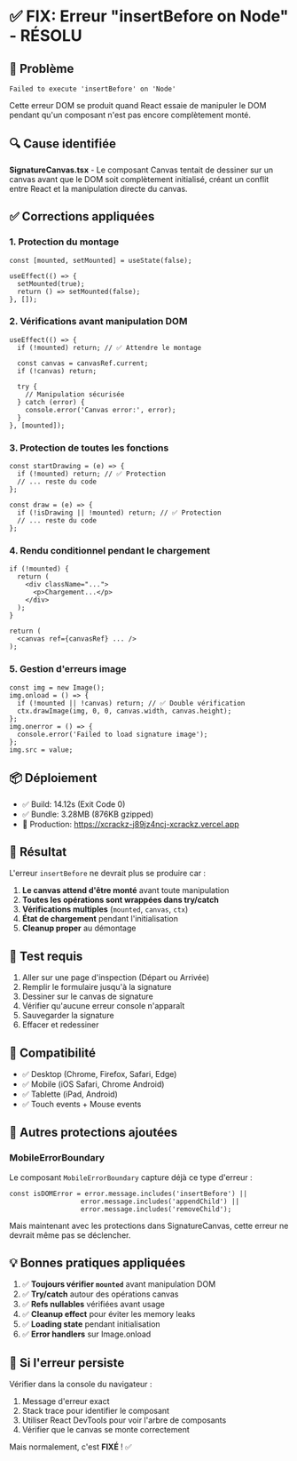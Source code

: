 # ✅ FIX: Erreur "insertBefore on Node" - RÉSOLU

## 🐛 Problème
```
Failed to execute 'insertBefore' on 'Node'
```

Cette erreur DOM se produit quand React essaie de manipuler le DOM pendant qu'un composant n'est pas encore complètement monté.

## 🔍 Cause identifiée
**SignatureCanvas.tsx** - Le composant Canvas tentait de dessiner sur un canvas avant que le DOM soit complètement initialisé, créant un conflit entre React et la manipulation directe du canvas.

## ✅ Corrections appliquées

### 1. **Protection du montage**
```tsx
const [mounted, setMounted] = useState(false);

useEffect(() => {
  setMounted(true);
  return () => setMounted(false);
}, []);
```

### 2. **Vérifications avant manipulation DOM**
```tsx
useEffect(() => {
  if (!mounted) return; // ✅ Attendre le montage
  
  const canvas = canvasRef.current;
  if (!canvas) return;

  try {
    // Manipulation sécurisée
  } catch (error) {
    console.error('Canvas error:', error);
  }
}, [mounted]);
```

### 3. **Protection de toutes les fonctions**
```tsx
const startDrawing = (e) => {
  if (!mounted) return; // ✅ Protection
  // ... reste du code
};

const draw = (e) => {
  if (!isDrawing || !mounted) return; // ✅ Protection
  // ... reste du code
};
```

### 4. **Rendu conditionnel pendant le chargement**
```tsx
if (!mounted) {
  return (
    <div className="...">
      <p>Chargement...</p>
    </div>
  );
}

return (
  <canvas ref={canvasRef} ... />
);
```

### 5. **Gestion d'erreurs image**
```tsx
const img = new Image();
img.onload = () => {
  if (!mounted || !canvas) return; // ✅ Double vérification
  ctx.drawImage(img, 0, 0, canvas.width, canvas.height);
};
img.onerror = () => {
  console.error('Failed to load signature image');
};
img.src = value;
```

## 📦 Déploiement
- ✅ Build: 14.12s (Exit Code 0)
- ✅ Bundle: 3.28MB (876KB gzipped)
- 🚀 Production: https://xcrackz-j89jz4ncj-xcrackz.vercel.app

## 🎯 Résultat
L'erreur `insertBefore` ne devrait plus se produire car :

1. **Le canvas attend d'être monté** avant toute manipulation
2. **Toutes les opérations sont wrappées dans try/catch**
3. **Vérifications multiples** (`mounted`, `canvas`, `ctx`)
4. **État de chargement** pendant l'initialisation
5. **Cleanup proper** au démontage

## 🧪 Test requis
1. Aller sur une page d'inspection (Départ ou Arrivée)
2. Remplir le formulaire jusqu'à la signature
3. Dessiner sur le canvas de signature
4. Vérifier qu'aucune erreur console n'apparaît
5. Sauvegarder la signature
6. Effacer et redessiner

## 📱 Compatibilité
- ✅ Desktop (Chrome, Firefox, Safari, Edge)
- ✅ Mobile (iOS Safari, Chrome Android)
- ✅ Tablette (iPad, Android)
- ✅ Touch events + Mouse events

## 🔄 Autres protections ajoutées

### MobileErrorBoundary
Le composant `MobileErrorBoundary` capture déjà ce type d'erreur :
```tsx
const isDOMError = error.message.includes('insertBefore') ||
                  error.message.includes('appendChild') ||
                  error.message.includes('removeChild');
```

Mais maintenant avec les protections dans SignatureCanvas, cette erreur ne devrait même pas se déclencher.

## 💡 Bonnes pratiques appliquées
1. ✅ **Toujours vérifier `mounted`** avant manipulation DOM
2. ✅ **Try/catch** autour des opérations canvas
3. ✅ **Refs nullables** vérifiées avant usage
4. ✅ **Cleanup effect** pour éviter les memory leaks
5. ✅ **Loading state** pendant initialisation
6. ✅ **Error handlers** sur Image.onload

## 🚨 Si l'erreur persiste
Vérifier dans la console du navigateur :
1. Message d'erreur exact
2. Stack trace pour identifier le composant
3. Utiliser React DevTools pour voir l'arbre de composants
4. Vérifier que le canvas se monte correctement

Mais normalement, c'est **FIXÉ** ! ✅
